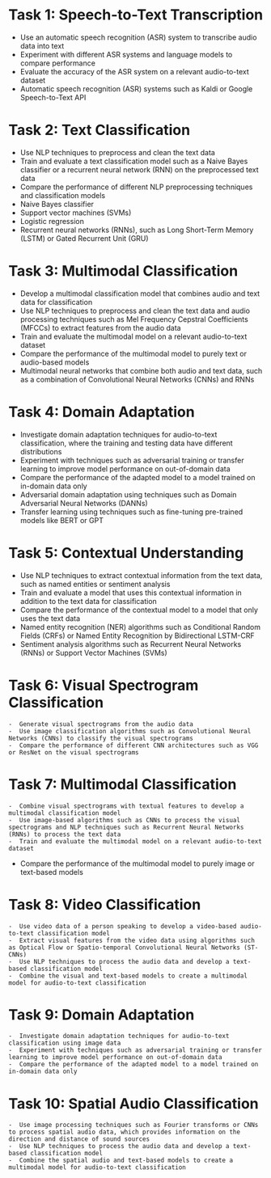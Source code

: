 # Task 1: Speech-to-Text Transcription

   -  Use an automatic speech recognition (ASR) system to transcribe audio data into text
   -  Experiment with different ASR systems and language models to compare performance
   -  Evaluate the accuracy of the ASR system on a relevant audio-to-text dataset
   -  Automatic speech recognition (ASR) systems such as Kaldi or Google Speech-to-Text API

# Task 2: Text Classification

  -  Use NLP techniques to preprocess and clean the text data
  -  Train and evaluate a text classification model such as a Naive Bayes classifier or a recurrent neural network (RNN) on the preprocessed text data
  -  Compare the performance of different NLP preprocessing techniques and classification models
  -  Naive Bayes classifier
  -  Support vector machines (SVMs)
  -  Logistic regression
  -  Recurrent neural networks (RNNs), such as Long Short-Term Memory (LSTM) or Gated Recurrent Unit (GRU)

# Task 3: Multimodal Classification

  -  Develop a multimodal classification model that combines audio and text data for classification
  -  Use NLP techniques to preprocess and clean the text data and audio processing techniques such as Mel Frequency Cepstral Coefficients (MFCCs) to extract features from the audio data
  -  Train and evaluate the multimodal model on a relevant audio-to-text dataset
  -  Compare the performance of the multimodal model to purely text or audio-based models
  -  Multimodal neural networks that combine both audio and text data, such as a combination of Convolutional Neural Networks (CNNs) and RNNs

# Task 4: Domain Adaptation

  -  Investigate domain adaptation techniques for audio-to-text classification, where the training and testing data have different distributions
  -   Experiment with techniques such as adversarial training or transfer learning to improve model performance on out-of-domain data
  -  Compare the performance of the adapted model to a model trained on in-domain data only
  -   Adversarial domain adaptation using techniques such as Domain Adversarial Neural Networks (DANNs)
   -  Transfer learning using techniques such as fine-tuning pre-trained models like BERT or GPT

# Task 5: Contextual Understanding

   -  Use NLP techniques to extract contextual information from the text data, such as named entities or sentiment analysis
   -  Train and evaluate a model that uses this contextual information in addition to the text data for classification
   -  Compare the performance of the contextual model to a model that only uses the text data
   -   Named entity recognition (NER) algorithms such as Conditional Random Fields (CRFs) or Named Entity Recognition by Bidirectional LSTM-CRF
   -  Sentiment analysis algorithms such as Recurrent Neural Networks (RNNs) or Support Vector Machines (SVMs)
   
 # Task 6: Visual Spectrogram Classification

    -  Generate visual spectrograms from the audio data
    -  Use image classification algorithms such as Convolutional Neural Networks (CNNs) to classify the visual spectrograms
    -  Compare the performance of different CNN architectures such as VGG or ResNet on the visual spectrograms

#  Task 7: Multimodal Classification

    -  Combine visual spectrograms with textual features to develop a multimodal classification model
    -  Use image-based algorithms such as CNNs to process the visual spectrograms and NLP techniques such as Recurrent Neural Networks (RNNs) to process the text data
    -  Train and evaluate the multimodal model on a relevant audio-to-text dataset
   -   Compare the performance of the multimodal model to purely image or text-based models

#  Task 8: Video Classification

    -  Use video data of a person speaking to develop a video-based audio-to-text classification model
    -  Extract visual features from the video data using algorithms such as Optical Flow or Spatio-temporal Convolutional Neural Networks (ST-CNNs)
    -  Use NLP techniques to process the audio data and develop a text-based classification model
    -  Combine the visual and text-based models to create a multimodal model for audio-to-text classification

#  Task 9: Domain Adaptation

    -  Investigate domain adaptation techniques for audio-to-text classification using image data
    -  Experiment with techniques such as adversarial training or transfer learning to improve model performance on out-of-domain data
    -  Compare the performance of the adapted model to a model trained on in-domain data only

# Task 10: Spatial Audio Classification

    -  Use image processing techniques such as Fourier transforms or CNNs to process spatial audio data, which provides information on the direction and distance of sound sources
    -  Use NLP techniques to process the audio data and develop a text-based classification model
    -  Combine the spatial audio and text-based models to create a multimodal model for audio-to-text classification
